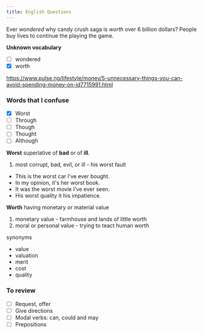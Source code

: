 ```yaml
---
title: English Questions
---
```



Ever _wondered_ why candy crush saga is _worth_ over 6 billion dollars? People buy lives to continue the playing the game.

**Unknown vocabulary**
- [ ] wondered
- [x] worth

https://www.pulse.ng/lifestyle/money/5-unnecessary-things-you-can-avoid-spending-money-on-id7715991.html

### Words that I confuse
- [x] Worst
- [ ] Through
- [ ] Though
- [ ] Thought
- [ ] Although

**Worst** superlative of **bad** or of **ill**.
1. most corrupt, bad, evil, or ill - his worst fault

- This is the worst car I've ever bought.
- In my opinion, it's her worst book.
- It was the worst movie I've ever seen.
- His worst quality it his impatience.

**Worth** having monetary or material value 
1. monetary value - farmhouse and lands of little worth
2. moral or personal value - trying to teact human worth

synonyms
- value
- valuation
- merit
- cost
- quality


### To review
- [ ] Request, offer
- [ ] Give directions
- [ ] Modal verbs: can, could and may
- [ ] Prepositions
